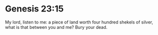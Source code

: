 # Genesis 23:15

My lord, listen to me: a piece of land worth four hundred shekels of silver, what is that between you and me? Bury your dead.
